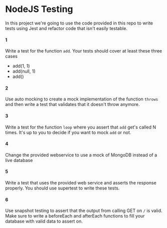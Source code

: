 # NodeJS Testing

In this project we're going to use the code provided in this repo to write tests using Jest and refactor code that isn't easily testable.

#### 1
Write a test for the function `add`. Your tests should cover at least these three cases
+ add(1, 1)
+ add(null, 1)
+ add()

#### 2
Use auto mocking to create a mock implementation of the function `throws` and then write a test that validates that it doesn't throw anymore.

#### 3
Write a test for the function `loop` where you assert that `add` get's called N times. It's up to you to decide if you want to mock `add` or not. 

#### 4
Change the provided webservice to use a mock of MongoDB instead of a live database

#### 5
Write a test that uses the provided web service and asserts the response properly. You should use supertest to write these tests.

#### 6
Use snapshot testing to assert that the output from calling GET on `/` is valid.
Make sure to write a beforeEach and afterEach functions to fill your database with valid data to assert on.
